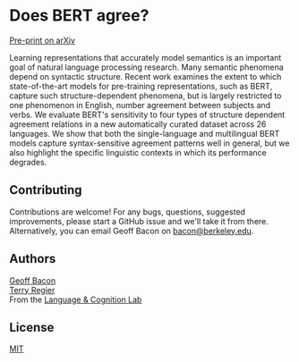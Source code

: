 # Does BERT agree?

[Pre-print on arXiv](https://arxiv.org/abs/1908.09892)

Learning representations that accurately model semantics is an important goal of
natural language processing research. Many semantic phenomena depend on syntactic
structure. Recent work examines the extent to which state-of-the-art models for
pre-training representations, such as BERT, capture such structure-dependent
phenomena, but is largely restricted to one phenomenon in English, number agreement
between subjects and verbs. We evaluate BERT's sensitivity to four types of structure
dependent agreement relations in a new automatically curated dataset across 26
languages. We show that both the single-language and multilingual BERT models capture
syntax-sensitive agreement patterns well in general, but we also highlight the
specific linguistic contexts in which its performance degrades.

## Contributing

Contributions are welcome! For any bugs, questions, suggested improvements, please
start a GitHub issue and we'll take it from there. Alternatively, you can email Geoff
Bacon on bacon@berkeley.edu.

## Authors
[Geoff Bacon](https://geoffbacon.github.io/)  
[Terry Regier](http://lclab.berkeley.edu/regier/)  
From the [Language & Cognition Lab](http://lclab.berkeley.edu/)

## License

[MIT](https://choosealicense.com/licenses/mit/)
